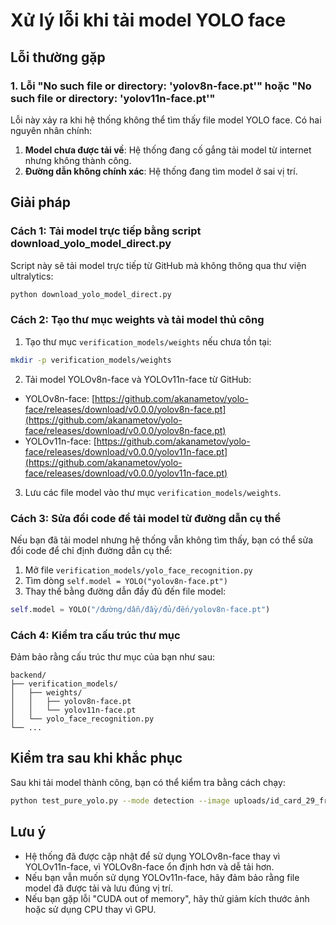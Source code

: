 # Xử lý lỗi khi tải model YOLO face

## Lỗi thường gặp

### 1. Lỗi "No such file or directory: 'yolov8n-face.pt'" hoặc "No such file or directory: 'yolov11n-face.pt'"

Lỗi này xảy ra khi hệ thống không thể tìm thấy file model YOLO face. Có hai nguyên nhân chính:

1. **Model chưa được tải về**: Hệ thống đang cố gắng tải model từ internet nhưng không thành công.
2. **Đường dẫn không chính xác**: Hệ thống đang tìm model ở sai vị trí.

## Giải pháp

### Cách 1: Tải model trực tiếp bằng script download_yolo_model_direct.py

Script này sẽ tải model trực tiếp từ GitHub mà không thông qua thư viện ultralytics:

```bash
python download_yolo_model_direct.py
```

### Cách 2: Tạo thư mục weights và tải model thủ công

1. Tạo thư mục `verification_models/weights` nếu chưa tồn tại:

```bash
mkdir -p verification_models/weights
```

2. Tải model YOLOv8n-face và YOLOv11n-face từ GitHub:

- YOLOv8n-face: [https://github.com/akanametov/yolo-face/releases/download/v0.0.0/yolov8n-face.pt](https://github.com/akanametov/yolo-face/releases/download/v0.0.0/yolov8n-face.pt)
- YOLOv11n-face: [https://github.com/akanametov/yolo-face/releases/download/v0.0.0/yolov11n-face.pt](https://github.com/akanametov/yolo-face/releases/download/v0.0.0/yolov11n-face.pt)

3. Lưu các file model vào thư mục `verification_models/weights`.

### Cách 3: Sửa đổi code để tải model từ đường dẫn cụ thể

Nếu bạn đã tải model nhưng hệ thống vẫn không tìm thấy, bạn có thể sửa đổi code để chỉ định đường dẫn cụ thể:

1. Mở file `verification_models/yolo_face_recognition.py`
2. Tìm dòng `self.model = YOLO("yolov8n-face.pt")`
3. Thay thế bằng đường dẫn đầy đủ đến file model:

```python
self.model = YOLO("/đường/dẫn/đầy/đủ/đến/yolov8n-face.pt")
```

### Cách 4: Kiểm tra cấu trúc thư mục

Đảm bảo rằng cấu trúc thư mục của bạn như sau:

```
backend/
├── verification_models/
│   ├── weights/
│   │   ├── yolov8n-face.pt
│   │   └── yolov11n-face.pt
│   └── yolo_face_recognition.py
└── ...
```

## Kiểm tra sau khi khắc phục

Sau khi tải model thành công, bạn có thể kiểm tra bằng cách chạy:

```bash
python test_pure_yolo.py --mode detection --image uploads/id_card_29_front_20250503_165630.jpg
```

## Lưu ý

- Hệ thống đã được cập nhật để sử dụng YOLOv8n-face thay vì YOLOv11n-face, vì YOLOv8n-face ổn định hơn và dễ tải hơn.
- Nếu bạn vẫn muốn sử dụng YOLOv11n-face, hãy đảm bảo rằng file model đã được tải và lưu đúng vị trí.
- Nếu bạn gặp lỗi "CUDA out of memory", hãy thử giảm kích thước ảnh hoặc sử dụng CPU thay vì GPU.

